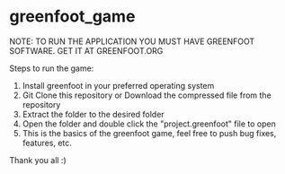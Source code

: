 # greenfoot_game

NOTE: TO RUN THE APPLICATION YOU MUST HAVE GREENFOOT SOFTWARE. GET IT AT GREENFOOT.ORG

Steps to run the game:
1) Install greenfoot in your preferred operating system
2) Git Clone this repository or Download the compressed file from the repository
3) Extract the folder to the desired folder
4) Open the folder and double click the "project.greenfoot" file to open 
5) This is the basics of the greenfoot game, feel free to push bug fixes, features, etc.

Thank you all :)

